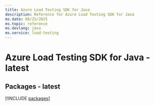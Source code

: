 ```yaml
---
title: Azure Load Testing SDK for Java
description: Reference for Azure Load Testing SDK for Java
ms.date: 08/25/2025
ms.topic: reference
ms.devlang: java
ms.service: load-testing
---
```

# Azure Load Testing SDK for Java - latest
## Packages - latest
[!INCLUDE [packages](load-testing-index.md)]